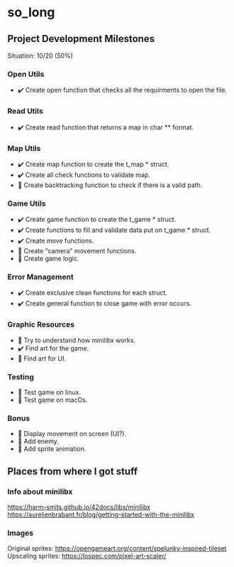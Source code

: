 # so_long

## Project Development Milestones

Situation: 10/20 (50%)

### Open Utils
* ✔️ Create open function that checks all the requirments to open the file.  
### Read Utils
* ✔️ Create read function that returns a map in char ** format.  
### Map Utils
* ✔️ Create map function to create the t_map * struct.
* ✔️ Create all check functions to validate map.
* 🔄 Create backtracking function to check if there is a valid path.  
### Game Utils
* ✔️ Create game function to create the t_game * struct.
* ✔️ Create functions to fill and validate data put on t_game * struct.
* ✔️ Create move functions.  
* 🔄 Create "camera" movement functions.
* 🔄 Create game logic.  
### Error Management
* ✔️ Create exclusive clean functions for each struct.
* ✔️ Create general function to close game with error occurs.
### Graphic Resources
* 🔄 Try to understand how minilibx works.
* ✔️ Find art for the game.
* 🔄 Find art for UI.
### Testing
* 🔄 Test game on linux.
* 🔄 Test game on macOs.
### Bonus
* 🔄 Display movement on screen (UI?).
* 🔄 Add enemy.
* 🔄 Add sprite animation.

## Places from where I got stuff

### Info about minilibx

https://harm-smits.github.io/42docs/libs/minilibx  
https://aurelienbrabant.fr/blog/getting-started-with-the-minilibx

### Images
Original sprites: https://opengameart.org/content/spelunky-inspired-tileset  
Upscaling sprites: https://lospec.com/pixel-art-scaler/

